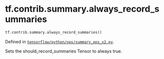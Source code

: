 <div itemscope itemtype="http://developers.google.com/ReferenceObject">
<meta itemprop="name" content="tf.contrib.summary.always_record_summaries" />
</div>

# tf.contrib.summary.always_record_summaries

``` python
tf.contrib.summary.always_record_summaries()
```



Defined in [`tensorflow/python/ops/summary_ops_v2.py`](https://www.tensorflow.org/code/tensorflow/python/ops/summary_ops_v2.py).

Sets the should_record_summaries Tensor to always true.